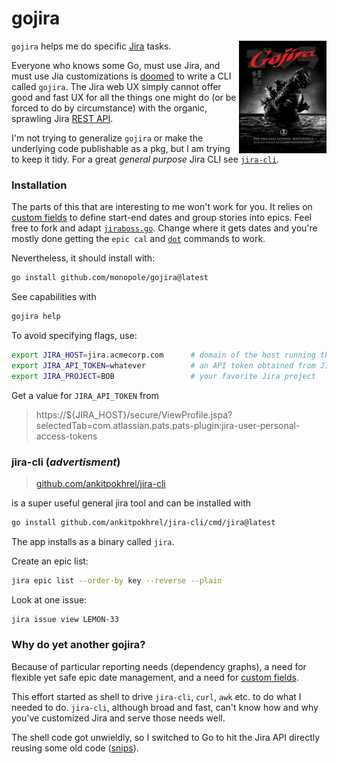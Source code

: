 [Jira]: https://www.atlassian.com/software/jira
[github.com/ankitpokhrel/jira-cli]: https://github.com/ankitpokhrel/jira-cli
[`dot`]: https://graphviz.org/docs/layouts/dot
[`jira-cli`]: #jira-cli-advertisment
[`jiraboss.go`]: internal/myj/jiraboss.go
[custom fields]: internal/myj/customfields.go
[github.com/ankitpokhrel/jira-cli]: https://github.com/ankitpokhrel/jira-cli
[REST API]: https://developer.atlassian.com/server/jira/platform/rest
[snips]: https://github.com/monopole/snips
[doomed]: https://github.com/search?q=jira+in%3Areadme+and+gojira+in%3Aname+and+language%3Ago&type=repositories&ref=advsearch

# gojira


`gojira` helps me do specific [Jira] tasks.
<img src="internal/utils/gojira.jpg" align="right" height="180" width="140">

Everyone who knows some Go, must use Jira,
and must use Jia customizations is [doomed] to write a
CLI called `gojira`.  The Jira web UX
simply cannot offer good and fast UX for all the
things one might do (or be forced to do by circumstance)
with the organic, sprawling Jira [REST API].

I'm not trying to generalize `gojira` or make the underlying
code publishable as a pkg, but I am trying to keep
it tidy. For a great _general purpose_ Jira CLI see [`jira-cli`].

### Installation

The parts of this that are interesting to me won't work
for you.  It relies on [custom fields] to define
start-end dates and group stories into epics.
Feel free to fork and
adapt [`jiraboss.go`]. Change where it gets dates and
you're mostly done getting the `epic cal` and [`dot`]
commands to work.

Nevertheless, it should install with:

```bash
go install github.com/monopole/gojira@latest
```
See capabilities with

```bash
gojira help
```

To avoid specifying flags, use:
```bash
export JIRA_HOST=jira.acmecorp.com      # domain of the host running the Jira web UX and REST API
export JIRA_API_TOKEN=whatever          # an API token obtained from JIRA_HOST
export JIRA_PROJECT=BOB                 # your favorite Jira project
```

Get a value for `JIRA_API_TOKEN` from

> https://${JIRA_HOST}/secure/ViewProfile.jspa?selectedTab=com.atlassian.pats.pats-plugin:jira-user-personal-access-tokens


### jira-cli (_advertisment_)

> [github.com/ankitpokhrel/jira-cli]

is a super useful general jira tool and can be installed with

```bash
go install github.com/ankitpokhrel/jira-cli/cmd/jira@latest
```

The app installs as a binary called  `jira`.

Create an epic list:

```bash
jira epic list --order-by key --reverse --plain
```

Look at one issue:
```bash
jira issue view LEMON-33
```

### Why do yet another gojira?

Because of particular reporting needs (dependency
graphs), a need for flexible yet safe epic date management,
and a need for [custom fields].

This effort started as
shell to drive `jira-cli`, `curl`, `awk` etc. to do
what I needed to do.
`jira-cli`, although broad and fast,
can't know how and why you've customized Jira and
serve those needs well.

The shell code got unwieldly, so I
switched to Go to hit the Jira API directly reusing
some old code ([snips]).
